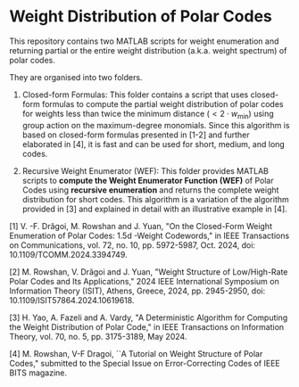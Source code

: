 # Weight Distribution of Polar Codes

This repository contains two MATLAB scripts for weight enumeration and returning partial or the entire weight distribution (a.k.a. weight spectrum) of polar codes.

They are organised into two folders.
1. Closed-form Formulas:
This folder contains a script that uses closed-form formulas to compute the partial weight distribution of polar codes for weights less than twice the minimum distance $(<2 \cdot w_{\min})$ using group action on the maximum-degree monomials. Since this algorithm is based on closed-form formulas presented in [1-2] and further elaborated in [4], it is fast and can be used for short, medium, and long codes.

3. Recursive Weight Enumerator (WEF):
This folder provides MATLAB scripts to **compute the Weight Enumerator Function (WEF)** of Polar Codes using **recursive enumeration** and returns the complete weight distribution for short codes. This algorithm is a variation of the algorithm provided in [3] and explained in detail with an illustrative example in [4].


[1] V. -F. Drăgoi, M. Rowshan and J. Yuan, "On the Closed-Form Weight Enumeration of Polar Codes: 1.5d -Weight Codewords," in IEEE Transactions on Communications, vol. 72, no. 10, pp. 5972-5987, Oct. 2024, doi: 10.1109/TCOMM.2024.3394749.

[2] M. Rowshan, V. Drăgoi and J. Yuan, "Weight Structure of Low/High-Rate Polar Codes and Its Applications," 2024 IEEE International Symposium on Information Theory (ISIT), Athens, Greece, 2024, pp. 2945-2950, doi: 10.1109/ISIT57864.2024.10619618.

[3] H. Yao, A. Fazeli and A. Vardy, "A Deterministic Algorithm for Computing the Weight Distribution of Polar Code," in IEEE Transactions on Information Theory, vol. 70, no. 5, pp. 3175-3189, May 2024.

[4] M. Rowshan, V-F Dragoi, ``A Tutorial on Weight Structure of Polar Codes," submitted to the Special Issue on Error-Correcting Codes of IEEE BITS magazine.
